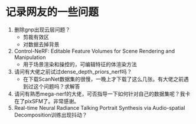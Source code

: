 # 记录网友的一些问题

1. 删除gnp出现云层问题？
    - 剪裁有效区
    - 对数据去掉背景
1. Control-NeRF: Editable Feature Volumes for Scene Rendering and Manipulation
    - 用于场景渲染和操控的，可编辑特征的体渲染方法
2. 请问有大佬之前试过dense_depth_priors_nerf吗？
    - 在下载ScanNet数据集的很慢，一晚上才下载了这么几张。有大佬之前遇到过这个问题吗？求解答
3. 请问有熟悉mega-nerf的大佬，可否指导一下如何针对自己的数据集呢？我卡在了pixSFM了。非常感谢。
4. Real-time Neural Radiance Talking Portrait Synthesis via Audio-spatial Decomposition训练出现抖动？